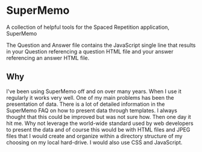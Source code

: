 # SuperMemo
A collection of helpful tools for the Spaced Repetition application, SuperMemo

The Question and Answer file contains the JavaScript single line that results in your Question referencing a question HTML file and your answer referencing an answer HTML file.

## Why
I've been using SuperMemo off and on over many years.  When I use it regularly it works very well.  One of my main problems has been the presentation of data.  There is a lot of detailed information in the SuperMemo FAQ on how to present data through templates.  I always thought that this could be improved but was not sure how.  Then one day it hit me.  Why not leverage the world-wide standard used by web developers to present the data and of course this would be with HTML files and JPEG files that I would create and organize within a directory structure of my choosing on my local hard-drive.  I would also use CSS and JavaScript.   

